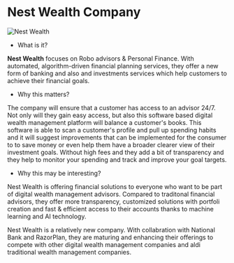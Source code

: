 # Nest Wealth Company

![Nest Wealth](https://www.nestwealth.com/wp-content/uploads/2019/10/header-logo.png)


- What is it?

**Nest Wealth** focuses on Robo advisors & Personal Finance. With automated, algorithm-driven financial planning services, they offer a new form of banking and also and investments services which help customers to achieve their financial goals. 


- Why this matters?

The company will ensure that a customer has access to an advisor 24/7. Not only will they gain easy access, but also this software based digital wealth management platform will balance a customer's books. This software is able to scan a customer's profile and pull up spending habits and it will suggest improvements that can be implemented for the consumer to to save money or even help them have a broader clearer view of their investment goals. Without high fees and they add a bit of transparency and they help to monitor your spending and track and improve your goal targets.

- Why this may be interesting?

Nest Wealth is offering financial solutions to everyone who want to be part of digital wealth management advisors. Compared to traditonal financial advisors, they offer more transparency, customized solutions with portfoli creation and fast & efficient access to their accounts thanks to machine learning and AI technology.

Nest Wealth is a relatively new company. With collabration with National Bank and RazorPlan, they are maturing and enhancing their offerings to compete with other digital wealth management companies and aldi traditional wealth management companies. 